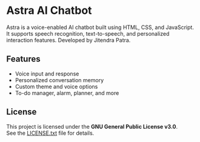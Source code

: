 # Astra AI Chatbot

Astra is a voice-enabled AI chatbot built using HTML, CSS, and JavaScript. It supports speech recognition, text-to-speech, and personalized interaction features. Developed by Jitendra Patra.

## Features

- Voice input and response
- Personalized conversation memory
- Custom theme and voice options
- To-do manager, alarm, planner, and more

## License

This project is licensed under the **GNU General Public License v3.0**.  
See the [LICENSE.txt](./LICENSE.txt) file for details.